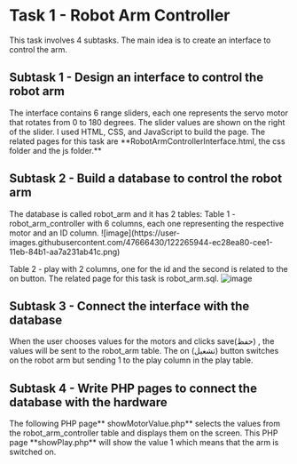 <h1> Task 1 - Robot Arm Controller </h1>
<p> This task involves 4 subtasks. The main idea is to create an interface to control the arm. </p>

<h2> Subtask 1 - Design an interface to control the robot arm </h2>
<p> The interface contains 6 range sliders, each one represents the servo motor that rotates from 0 to 180 degrees. The slider values are shown on the right of the slider. I used HTML, CSS, and JavaScript to build the page. 
The related pages for this task are **RobotArmControllerInterface.html, the css folder and the js folder.** </p>

<h2> Subtask 2 - Build a database to control the robot arm </h2>
<p> The database is called robot_arm and it has 2 tables: 
   Table 1 - robot_arm_controller with 6 columns, each one representing the respective motor and an ID column.
   ![image](https://user-images.githubusercontent.com/47666430/122265944-ec28ea80-cee1-11eb-84b1-aa7a231ab41c.png)

   Table 2 - play with 2 columns, one for the id and the second is related to the on button.
   The related page for this task is robot_arm.sql.
   ![image](https://user-images.githubusercontent.com/47666430/122265990-f945d980-cee1-11eb-9376-4ef1c701f1c6.png)
</p>

<h2> Subtask 3 - Connect the interface with the database</h2>
<p> When the user chooses values for the motors and clicks save(حفظ) , the values will be sent to the robot_arm table. The on (تشغيل) button switches on the robot arm but sending 1 to the play column in the play table. </p>

<h2> Subtask 4 - Write PHP pages to connect the database with the hardware</h2>
<p> The following PHP page** showMotorValue.php** selects the values from the robot_arm_controller table and displays them on the screen. This PHP page **showPlay.php** will show the value 1 which means that the arm is switched on. </p>

